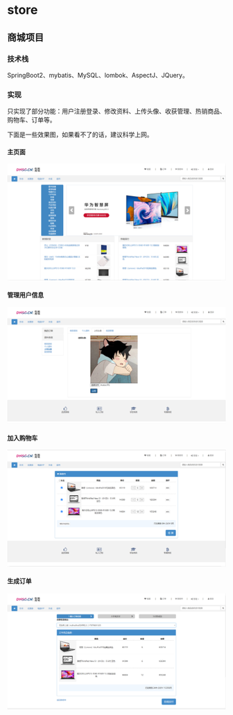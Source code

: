 # store
## 商城项目

### 技术栈
  
  SpringBoot2、mybatis、MySQL、lombok、AspectJ、JQuery。
  
### 实现

  只实现了部分功能：用户注册登录、修改资料、上传头像、收获管理、热销商品、购物车、订单等。
  
  下面是一些效果图，如果看不了的话，建议科学上网。

#### 主页面
 ![image](https://github.com/yuhui156551/store/blob/master/imag/20221219185112.png)
#### 管理用户信息
 ![image](https://github.com/yuhui156551/store/blob/master/imag/20221219185217.png)
#### 加入购物车
 ![image](https://github.com/yuhui156551/store/blob/master/imag/20221219185442.png)
#### 生成订单
 ![image](https://github.com/yuhui156551/store/blob/master/imag/20221219185541.png)
